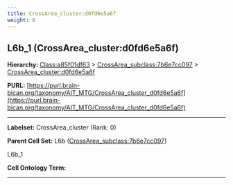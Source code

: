 ```yaml
---
title: CrossArea_cluster:d0fd6e5a6f
weight: 8
---
```

## L6b_1 (CrossArea_cluster:d0fd6e5a6f)
<b>Hierarchy: </b>
[Class:a85f01df63](../Class_a85f01df63) >
[CrossArea_subclass:7b6e7cc097](../CrossArea_subclass_7b6e7cc097) >
[CrossArea_cluster:d0fd6e5a6f](../CrossArea_cluster_d0fd6e5a6f)

**PURL:** [https://purl.brain-bican.org/taxonomy/AIT_MTG/CrossArea_cluster_d0fd6e5a6f](https://purl.brain-bican.org/taxonomy/AIT_MTG/CrossArea_cluster_d0fd6e5a6f)

---


**Labelset:** CrossArea_cluster (Rank: 0)

**Parent Cell Set:** L6b ([CrossArea_subclass:7b6e7cc097](../CrossArea_subclass_7b6e7cc097))

L6b_1


**Cell Ontology Term:** 

[MARKER GENES.]: #


---

[TRANSFERRED ANNOTATIONS.]: #


[AUTHOR ANNOTATION FIELDS.]: #


